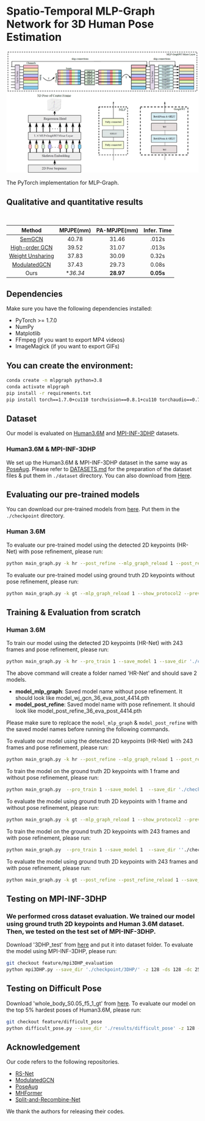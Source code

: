 # Spatio-Temporal MLP-Graph Network for 3D Human Pose Estimation
<p align="center"><img src="./demo/Network_Architecture.png", width="600" alt="" /></p>
The PyTorch implementation for MLP-Graph.

## Qualitative and quantitative results
<p align="center"><img src="demo/squat.gif", width="400"  alt="" /></p>

| Method | MPJPE(mm) | PA-MPJPE(mm) | Infer. Time
|  :----:  | :----: | :----: | :----: | 
| [SemGCN](https://github.com/garyzhao/SemGCN) | 40.78 | 31.46 | .012s |
| [High-order GCN](https://github.com/ZhimingZo/HGCN) | 39.52 | 31.07 | .013s |
| [Weight Unsharing](https://github.com/tamasino52/Any-GCN) | 37.83 | 30.09 | 0.32s |
| [ModulatedGCN](https://github.com/ZhimingZo/Modulated-GCN) | 37.43 | 29.73 | 0.08s |
| Ours | **36.34* | **28.97** | **0.05s** |

## Dependencies

Make sure you have the following dependencies installed:

* PyTorch >= 1.7.0
* NumPy
* Matplotlib
* FFmpeg (if you want to export MP4 videos)
* ImageMagick (if you want to export GIFs)

## You can create the environment:
```bash
conda create -n mlpgraph python=3.8
conda activate mlpgraph
pip install -r requirements.txt
pip install torch==1.7.0+cu110 torchvision==0.8.1+cu110 torchaudio==0.7.0 -f https://download.pytorch.org/whl/torch_stable.html
```

## Dataset

Our model is evaluated on [Human3.6M](http://vision.imar.ro/human3.6m) and [MPI-INF-3DHP](https://vcai.mpi-inf.mpg.de/3dhp-dataset/) datasets. 

### Human3.6M & MPI-INF-3DHP
We set up the Human3.6M & MPI-INF-3DHP dataset in the same way as [PoseAug](https://github.com/jfzhang95/PoseAug). Please refer to [DATASETS.md](https://github.com/jfzhang95/PoseAug/blob/main/DATASETS.md) for the preparation of the dataset files & put them in `./dataset` directory. You can also download from [Here](https://drive.google.com/drive/folders/1TgQ2DBYF8uPz7HS4Y17_eEN2fuGNKsFc?usp=sharing). 


## Evaluating our pre-trained models
You can download our pre-trained models from [here](https://drive.google.com/drive/folders/1BzpgF_Oc1lr036WVi_EKBT4GrZg8QaTQ?usp=sharing). Put them in the `./checkpoint` directory.
### Human 3.6M

To evaluate our pre-trained model using the detected 2D keypoints (HR-Net) with pose refinement, please run:
```bash
python main_graph.py -k hr --post_refine --mlp_graph_reload 1 --post_refine_reload 1 --save_out_type post --show_protocol2 --previous_dir './checkpoint/Pre-trained/HR-Net/Frame-243/Pose-Refine' --mlp_graph_model model_mlp_graph_36_eva_post_4414.pth --post_refine_model model_post_refine_36_eva_post_4414.pth --nepoch 2 -z 384 -ds 384 -dc 768 --batchSize 256 --pad 121
```

To evaluate our pre-trained model using ground truth 2D keypoints without pose refinement, please run:
```bash
python main_graph.py -k gt --mlp_graph_reload 1 --show_protocol2 --previous_dir './checkpoint/Pre-trained/GT/Frame-1/Without-Pose-Refine' --mlp_graph_model model_mlp_graph_6_eva_xyz_3634.pth --nepoch 2 -z 128 -ds 128 -dc 256 --batchSize 256
```

## Training & Evaluation from scratch
### Human 3.6M

To train our model using the detected 2D keypoints (HR-Net) with 243 frames and pose refinement, please run:
```bash
python main_graph.py -k hr --pro_train 1 --save_model 1 --save_dir './checkpoint/train-scratch/HR-NET/Frame-243/Pose-Refine' --post_refine --save_out_type post --show_protocol2 --nepoch 51 -z 384 -ds 384 -dc 768 --batchSize 256 --pad 121
```
The above command will create a folder named 'HR-Net' and should save 2 models.

- **model_mlp_graph**: Saved model name without pose refinement. It should look like model_wj_gcn_36_eva_post_4414.pth
- **model_post_refine**: Saved model name with pose refinement. It should look like model_post_refine_36_eva_post_4414.pth

Please make sure to replcace the `model_mlp_graph` & `model_post_refine` with the saved model names before running the following commands.

To evaluate our model using the detected 2D keypoints (HR-Net) with 243 frames and pose refinement, please run:
```bash
python main_graph.py -k hr --post_refine --mlp_graph_reload 1 --post_refine_reload 1 --save_out_type post --show_protocol2 --previous_dir './checkpoint/train-scratch/HR-NET/Frame-243/Pose-Refine' --mlp_graph_model 'model_mlp_graph' --post_refine_model 'model_post_refine' --nepoch 2 -z 384 -ds 384 -dc 768 --batchSize 256
```


To train the model on the ground truth 2D keypoints with 1 frame and without pose refinement, please run:
```bash
python main_graph.py  --pro_train 1 --save_model 1  --save_dir './checkpoint/train-scratch/GT/Frame-1/Without-Pose-Refine' --show_protocol2  --nepoch 51 --batchSize 256 -k gt -z 128 -ds 128 -dc 256 --learning_rate 1e-3 --large_decay_epoch 5 --lr_decay .95 -seed 1
```

To evaluate the model using ground truth 2D keypoints with 1 frame and without pose refinement, please run:
```bash
python main_graph.py -k gt --mlp_graph_reload 1 --show_protocol2 --previous_dir './checkpoint/train-scratch/GT/Frame-1/Without-Pose-Refine' --mlp_graph_model 'model_mlp_graph' --nepoch 2 -z 128 -ds 128 -dc 256 --batchSize 256
```

To train the model on the ground truth 2D keypoints with 243 frames and with pose refinement, please run:
```bash
python main_graph.py  --pro_train 1 --save_model 1  --save_dir ''./checkpoint/train-scratch/GT/Frame-243/Without-Pose-Refine'' --show_protocol2 --post_refine --save_out_type post --nepoch 51 --pad 121 --batchSize 256 -k gt -z 128 -ds 128 -dc 256 -seed 1 --learning_rate 1e-3 --large_decay_epoch 5 --lr_decay .95
```

To evaluate the model using ground truth 2D keypoints with 243 frames and with pose refinement, please run:
```bash
python main_graph.py -k gt --post_refine --post_refine_reload 1 --save_out_type post --mlp_graph_reload 1 --show_protocol2 --previous_dir './checkpoint/train-scratch/GT/Frame-243/Without-Pose-Refine' --mlp_graph_model 'model_mlp_graph' --post_refine_model 'model_post_refine' --nepoch 2 -z 128 -ds 128 -dc 256 --batchSize 256
```


## Testing on MPI-INF-3DHP
### We performed cross dataset evaluation. We trained our model using ground truth 2D keypoints and Human 3.6M dataset. Then, we tested on the test set of MPI-INF-3DHP. 
Download '3DHP_test' from [here](https://drive.google.com/drive/folders/1gWk1B-q-220XR-9MqdlqJFtUI3eBVJe6?usp=sharing) and put it into dataset folder. To evaluate the model using MPI-INF-3DHP, please run:
```bash
git checkout feature/mpi3DHP_evaluation
python mpi3DHP.py --save_dir './checkpoint/3DHP/' -z 128 -ds 128 -dc 256 -k gt --previous_dir './checkpoint/Pre-trained/GT/Frame-1/Without-Pose-Refine/' --mlp_graph_model 'model_mlp_graph_6_eva_xyz_3634.pth' -mpi_3dhp_name '3DHP_test.npz'
```

## Testing on Difficult Pose
Download 'whole_body_S0.05_f5_1_gt' from [here](https://drive.google.com/drive/folders/1gWk1B-q-220XR-9MqdlqJFtUI3eBVJe6?usp=sharing).
To evaluate our model on the top 5% hardest poses of Human3.6M, please run:
```bash
git checkout feature/difficult_pose
python difficult_pose.py --save_dir './results/difficult_pose' -z 128 -ds 128 -dc 256 -k gt --previous_dir './checkpoint/Pre-trained/GT/Frame-1/Without-Pose-Refine/' --mlp_graph_model model_mlp_graph_6_eva_xyz_3634.pth -df './dataset/' -dfn whole_body_S0.05_f5_1_gt.npz
```

## Acknowledgement
Our code refers to the following repositories.
* [RS-Net](https://github.com/nies14/RS-Net)
* [ModulatedGCN](https://github.com/ZhimingZo/Modulated-GCN)
* [PoseAug](https://github.com/jfzhang95/PoseAug)
* [MHFormer](https://github.com/Vegetebird/MHFormer)
* [Split-and-Recombine-Net](https://github.com/ailingzengzzz/Split-and-Recombine-Net)

We thank the authors for releasing their codes.
